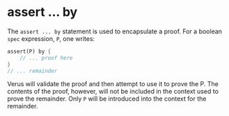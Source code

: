 # assert ... by

The `assert ... by` statement is used to encapsulate a proof. For a boolean `spec` expression, `P`, one writes:

```rust
assert(P) by {
    // ... proof here
}
// ... remainder
```

Verus will validate the proof and then attempt to use it to prove the P.
The contents of the proof, however, will not be included in the context used to
prove the remainder.
Only `P` will be introduced into the context for the remainder.
